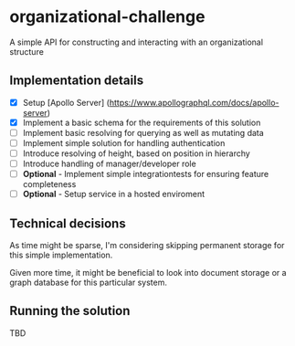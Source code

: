 # organizational-challenge
A simple API for constructing and interacting with an organizational structure

## Implementation details

- [X] Setup [Apollo Server] (https://www.apollographql.com/docs/apollo-server) 
- [X] Implement a basic schema for the requirements of this solution
- [ ] Implement basic resolving for querying as well as mutating data
- [ ] Implement simple solution for handling authentication
- [ ] Introduce resolving of height, based on position in hierarchy
- [ ] Introduce handling of manager/developer role
- [ ] **Optional** - Implement simple integrationtests for ensuring feature completeness
- [ ] **Optional** - Setup service in a hosted enviroment

## Technical decisions

As time might be sparse, I'm considering skipping permanent storage for this simple implementation.

Given more time, it might be beneficial to look into document storage or a graph database for this particular system.

## Running the solution

TBD